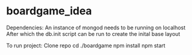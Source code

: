 # boardgame_idea

Dependencies:
	An instance of mongod needs to be running on localhost
    After which the db.init script can be run to create the inital base layout

To run project:
	Clone repo
	cd ./boardgame 
	npm install
	npm start
